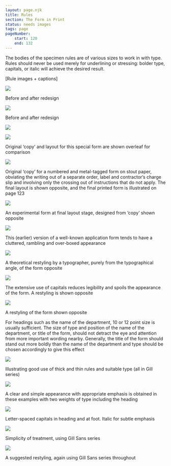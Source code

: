 ```yaml
---
layout: page.njk
title: Rules
section: The Form in Print
status: needs images
tags: page
pageNumber:
    start: 120
    end: 132
---
```


The bodies of the specimen rules are of various sizes to work in with type. Rules
should never be used merely for underlining or stressing: bolder type, capitals, or
italic will achieve the desired result.

[Rule images + captions]

![](2.jpg)

Before and after redesign

![](3.jpg)

Before and after redesign

![](4.jpg)

![](5.jpg)

Original ‘copy’ and layout for this special form are shown overleaf for comparison

![](6.jpg)

Original ‘copy’ for a numbered and metal-tagged form on stout paper, obviating the
writing out of a separate order, label and contractor’s charge slip and involving only the
crossing out of instructions that do not apply. The final layout is shown opposite, and the
final printed form is illustrated on page 123

![](7.jpg)

An experimental form at final layout stage, designed from ‘copy’ shown opposite

![](8.jpg)

This (earlier) version of a well-known application form tends to have a cluttered, rambling
and over-boxed appearance

![](9.jpg)

A theoretical restyling by a typographer, purely from the typographical angle, of the form
opposite

![](10.jpg)

The extensive use of capitals reduces legibility and spoils the appearance of the form.
A restyling is shown opposite

![](11.jpg)


A restyling of the form shown opposite

For headings such as the name of the department, 10 or 12 point size is usually sufficient.
The size of type and position of the name of the department, or title of the form, should
not detract the eye and attention from more important wording nearby. Generally, the
title of the form should stand out more boldly than the name of the department and type
should be chosen accordingly to give this effect

![](12.jpg)


Illustrating good
use of thick and
thin rules and
suitable type
(all in Gill series)

![](13.jpg)

A clear and simple appearance with appropriate emphasis is obtained in these examples
with two weights of type including the heading

![](14.jpg)

Letter-spaced capitals in heading and at foot. Italic for subtle emphasis

![](15.jpg)

Simplicity of treatment,
using Gill Sans series

![](16.jpg)

A suggested restyling, again using
Gill Sans series throughout
